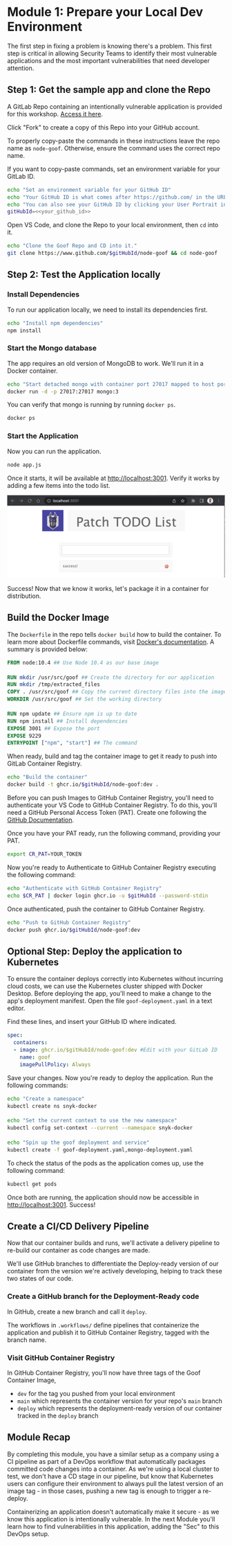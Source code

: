 # Module 1: Prepare your Local Dev Environment

The first step in fixing a problem is knowing there's a problem. This first step is critical in allowing Security Teams to identify their most vulnerable applications and the most important vulnerabilities that need developer attention. 

## Step 1: Get the sample app and clone the Repo

A GitLab Repo containing an intentionally vulnerable application is provided for this workshop. [Access it here](https://github.com/tomgonzo/node-goof/).

Click "Fork" to create a copy of this Repo into your GitHub account. 

To properly copy-paste the commands in these instructions leave the repo name as `node-goof`. Otherwise, ensure the command uses the correct repo name.

If you want to copy-paste commands, set an environment variable for your GitLab ID.

```bash
echo "Set an environment variable for your GitHub ID"
echo "Your GitHub ID is what comes after https://github.com/ in the URL, for example https://github.com/gitHubId"
echo "You can also see your GitHub ID by clicking your User Portrait in the Upper Right corner"
gitHubId=<<your_github_id>>
```

Open VS Code, and clone the Repo to your local environment, then `cd` into it.

```bash
echo "Clone the Goof Repo and CD into it."
git clone https://www.github.com/$gitHubId/node-goof && cd node-goof
```

## Step 2: Test the Application locally

### Install Dependencies

To run our application locally, we need to install its dependencies first.

```bash
echo "Install npm dependencies"
npm install
```

### Start the Mongo database

The app requires an old version of MongoDB to work. We'll run it in a Docker container.

```bash
echo "Start detached mongo with container port 27017 mapped to host port 27017"
docker run -d -p 27017:27017 mongo:3
```

You can verify that mongo is running by running `docker ps`.

```bash
docker ps
```

### Start the Application

Now you can run the application. 

```bash
node app.js
```

Once it starts, it will be available at [http://localhost:3001](http://localhost:3001). Verify it works by adding a few items into the todo list. 

![Running Goof](images/running-goof.png)

Success! Now that we know it works, let's package it in a container for distribution.

## Build the Docker Image

The `Dockerfile` in the repo tells `docker build` how to build the container. To learn more about Dockerfile commands, visit [Docker's documentation](https://docs.docker.com/engine/reference/builder/). A summary is provided below:

```Dockerfile
FROM node:10.4 ## Use Node 10.4 as our base image

RUN mkdir /usr/src/goof ## Create the directory for our application
RUN mkdir /tmp/extracted_files
COPY . /usr/src/goof ## Copy the current directory files into the image
WORKDIR /usr/src/goof ## Set the working directory

RUN npm update ## Ensure npm is up to date
RUN npm install ## Install dependencies
EXPOSE 3001 ## Expose the port
EXPOSE 9229
ENTRYPOINT ["npm", "start"] ## The command 
```

When ready, build and tag the container image to get it ready to push into GitLab Container Registry.

```bash
echo "Build the container"
docker build -t ghcr.io/$gitHubId/node-goof:dev .
```

Before you can push Images to GitHub Container Registry, you'll need to authenticate your VS Code to GitHub Container Registry. To do this, you'll need a GitHub Personal Access Token (PAT). Create one following the [GitHub Documentation](https://docs.github.com/en/packages/working-with-a-github-packages-registry/working-with-the-container-registry#authenticating-with-a-personal-access-token-classic).

Once you have your PAT ready, run the following command, providing your PAT.

```bash
export CR_PAT=YOUR_TOKEN
```

Now you're ready to Authenticate to GitHub Container Registry executing the following command:

```bash
echo "Authenticate with GitHub Container Registry"
echo $CR_PAT | docker login ghcr.io -u $gitHubId --password-stdin
```

Once authenticated, push the container to GitHub Container Registry.

```bash
echo "Push to GitHub Container Registry"
docker push ghcr.io/$gitHubId/node-goof:dev
```

## Optional Step: Deploy the application to Kubernetes

To ensure the container deploys correctly into Kubernetes without incurring cloud costs, we can use the Kubernetes cluster shipped with Docker Desktop. Before deploying the app, you'll need to make a change to the app's deployment manifest. Open the file `goof-deployment.yaml` in a text editor.

Find these lines, and insert your GitHub ID where indicated. 

```yaml
spec:
  containers:
  - image: ghcr.io/$gitHubId/node-goof:dev #Edit with your GitLab ID
    name: goof
    imagePullPolicy: Always
```

Save your changes. Now you're ready to deploy the application. Run the following commands:

```bash
echo "Create a namespace"
kubectl create ns snyk-docker

echo "Set the current context to use the new namespace"
kubectl config set-context --current --namespace snyk-docker

echo "Spin up the goof deployment and service"
kubectl create -f goof-deployment.yaml,mongo-deployment.yaml
```

To check the status of the pods as the application comes up, use the following command:

```bash
kubectl get pods
```

Once both are running, the application should now be accessible in [http://localhost:3001](http://localhost:3001). Success!

## Create a CI/CD Delivery Pipeline

Now that our container builds and runs, we'll activate a delivery pipeline to re-build our container as code changes are made. 

We'll use GitHub branches to differentiate the Deploy-ready version of our container from the version we're actively developing, helping to track these two states of our code. 

### Create a GitHub branch for the Deployment-Ready code

In GitHub, create a new branch and call it `deploy`. 

The workflows in `.workflows/` define pipelines that containerize the application and publish it to GitHub Container Registry, tagged with the branch name.

### Visit GitHub Container Registry

In GitHub Container Registry, you'll now have three tags of the Goof Container Image,
* `dev` for the tag you pushed from your local environment
* `main` which represents the container version for your repo's `main` branch
* `deploy` which represents the deployment-ready version of our container tracked in the `deploy` branch

## Module Recap

By completing this module, you have a similar setup as a company using a CI pipeline as part of a DevOps workflow that automatically packages committed code changes into a container. As we're using a local cluster to test, we don't have a CD stage in our pipeline, but know that Kubernetes users can configure their environment to always pull the latest version of an image tag - in those cases, pushing a new tag is enough to trigger a re-deploy. 

Containerizing an application doesn't automatically make it secure - as we know this application is intentionally vulnerable. In the next Module you'll learn how to find vulnerabilities in this application, adding the "Sec" to this DevOps setup.
